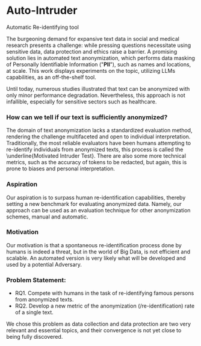 # Auto-Intruder
Automatic Re-identifying tool


The burgeoning demand for expansive text data in social and medical research presents a challenge: while pressing questions necessitate using sensitive data, data protection and ethics raise a barrier.
A promising solution lies in automated text anonymization, which performs data masking of Personally Identifiable Information ("**PII**"), such as names and locations, at scale.
This work displays experiments on the topic, utilizing LLMs capabilities, as an off-the-shelf tool.

Until today, numerous studies illustrated that text can be anonymized with only minor performance degradation.
Nevertheless, this approach is not infallible, especially for sensitive sectors such as healthcare.
### How can we tell if our text is sufficiently anonymized?
The domain of text anonymization lacks a standardized evaluation method, rendering the challenge multifaceted and open to individual interpretation.
Traditionally, the most reliable evaluators have been humans attempting to re-identify individuals from anonymized texts, this process is called the \underline{Motivated Intruder Test}.
There are also some more technical metrics, such as the accuracy of tokens to be redacted, but again, this is prone to biases and personal interpretation.

### Aspiration
Our aspiration is to surpass human re-identification capabilities, thereby setting a new benchmark for evaluating anonymized data.
Namely, our approach can be used as an evaluation technique for other anonymization schemes, manual and automatic.

### Motivation
Our motivation is that a spontaneous re-identification process done by humans is indeed a threat, but in the world of Big Data, is not efficient and scalable.
An automated version is very likely what will be developed and used by a potential Adversary.

### Problem Statement:
- RQ1. Compete with humans in the task of re-identifying famous persons from anonymized texts.
- RQ2. Develop a new metric of the anonymization (/re-identification) rate of a single text.

We chose this problem as data collection and data protection are two very relevant and essential topics, and their convergence is not yet close to being fully discovered.
